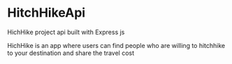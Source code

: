 # HitchHikeApi
HichHike project api built with Express js

HichHike is an app where users can find people who are willing to hitchhike to your destination and share the travel cost
